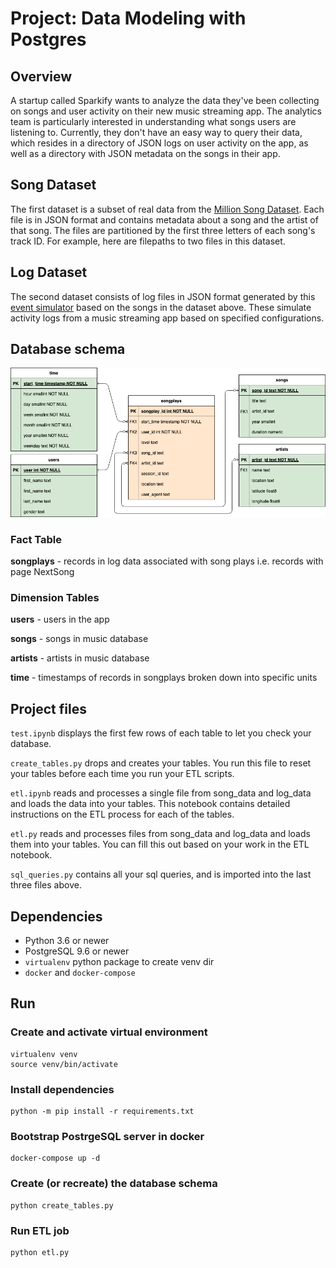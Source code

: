 # Project: Data Modeling with Postgres

## Overview

A startup called Sparkify wants to analyze the data they've been collecting on songs and user activity on their new music streaming app. The analytics team is particularly interested in understanding what songs users are listening to. Currently, they don't have an easy way to query their data, which resides in a directory of JSON logs on user activity on the app, as well as a directory with JSON metadata on the songs in their app.

## Song Dataset

The first dataset is a subset of real data from the [Million Song Dataset](https://labrosa.ee.columbia.edu/millionsong/). Each file is in JSON format and contains metadata about a song and the artist of that song. The files are partitioned by the first three letters of each song's track ID. For example, here are filepaths to two files in this dataset.

## Log Dataset

The second dataset consists of log files in JSON format generated by this [event simulator](https://github.com/Interana/eventsim) based on the songs in the dataset above. These simulate activity logs from a music streaming app based on specified configurations.

## Database schema
![Database schema](images/project_1_postgres.png)

### Fact Table

**songplays** - records in log data associated with song plays i.e. records with page NextSong

### Dimension Tables

**users** - users in the app

**songs** - songs in music database

**artists** - artists in music database

**time** - timestamps of records in songplays broken down into specific units

## Project files

`test.ipynb` displays the first few rows of each table to let you check your database.

`create_tables.py` drops and creates your tables. You run this file to reset your tables before each time you run your ETL scripts.

`etl.ipynb` reads and processes a single file from song_data and log_data and loads the data into your tables. This notebook contains detailed instructions on the ETL process for each of the tables.

`etl.py` reads and processes files from song_data and log_data and loads them into your tables. You can fill this out based on your work in the ETL notebook.

`sql_queries.py` contains all your sql queries, and is imported into the last three files above.

## Dependencies

- Python 3.6 or newer
- PostgreSQL 9.6 or newer
- `virtualenv` python package to create venv dir
- `docker` and `docker-compose`

## Run

### Create and activate virtual environment
```shell
virtualenv venv
source venv/bin/activate 
```

### Install dependencies
```shell
python -m pip install -r requirements.txt
```

### Bootstrap PostrgeSQL server in docker
```shell
docker-compose up -d
```

### Create (or recreate) the database schema
```shell
python create_tables.py
```

### Run ETL job
```shell
python etl.py
```